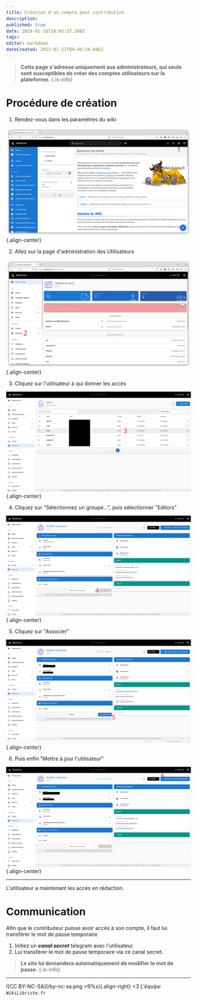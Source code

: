 ```yaml
---
title: Création d'un compte pour contribution
description: 
published: true
date: 2024-01-18T18:03:37.288Z
tags: 
editor: markdown
dateCreated: 2023-07-21T09:48:29.046Z
---
```


> **Cette page s'adresse uniquement aux administrateurs, qui seuls sont susceptibles de créer des comptes utilisateurs sur la plateforme.**
{.is-info}

# Procédure de création

1. Rendez-vous dans les paramètres du wiki

![crea-compte-1.png](/crea-compte-1.png){.align-center}

2. Allez sur la page d'administration des Utilisateurs

![crea-compte-2.png](/crea-compte-2.png){.align-center}

3. Cliquez sur l'utilisateur à qui donner les accès

![crea-compte-3.png](/images/crea-compte-3.png){.align-center}

4. Cliquez sur "Sélectionnez un groupe...", puis sélectionner "Editors"

![crea-compte-4.png](/images/crea-compte-4.png){.align-center}

5. Cliquez sur "Associer"

![crea-compte-5.png](/images/crea-compte-5.png){.align-center}

6. Puis enfin "Mettre à jour l'utilisateur"

![crea-compte-6.png](/images/crea-compte-6.png){.align-center}

---
L'utilisateur a maintenant les accès en rédaction.

# Communication

Afin que le contributeur puisse avoir accès à son compte, il faut lui transférer le mot de passe temporaire

1. Initiez un **_canal secret_** telegram avec l'utilisateur.
2. Lui transférer le mot de passe temporaire via ce canal secret.


> **Le site lui demandera automatiquement de modifier le mot de passe.**
{.is-info}

---
![CC BY-NC-SA](/by-nc-sa.png =9%x){.align-right} <3 *L'équipe `WikiLibriste.fr`*